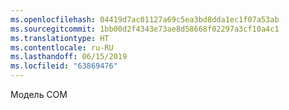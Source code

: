 ```yaml
---
ms.openlocfilehash: 04419d7ac01127a69c5ea3bd8dda1ec1f07a53ab
ms.sourcegitcommit: 1bb00d2f4343e73ae8d58668f02297a3cf10a4c1
ms.translationtype: HT
ms.contentlocale: ru-RU
ms.lasthandoff: 06/15/2019
ms.locfileid: "63869476"
---
```

Модель COM